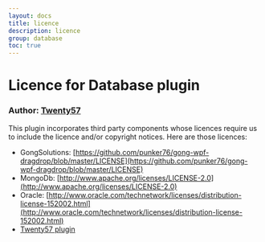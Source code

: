 ```yaml
---
layout: docs
title: licence
description: licence
group: database
toc: true
---
```

# Licence for Database plugin

### Author: [Twenty57](http://www.twenty57.com)

This plugin incorporates third party components whose licences require us to include the licence and/or copyright notices. Here are those licences:

- GongSolutions: [https://github.com/punker76/gong-wpf-dragdrop/blob/master/LICENSE](https://github.com/punker76/gong-wpf-dragdrop/blob/master/LICENSE)
- MongoDb: [http://www.apache.org/licenses/LICENSE-2.0](http://www.apache.org/licenses/LICENSE-2.0)
- Oracle: [http://www.oracle.com/technetwork/licenses/distribution-license-152002.html](http://www.oracle.com/technetwork/licenses/distribution-license-152002.html)
- [Twenty57 plugin](https://linx.software/plugins/builtin/licence/)
